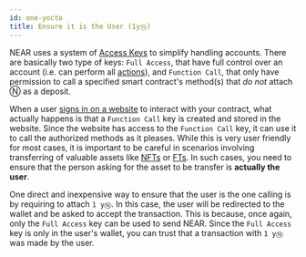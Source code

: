 ```yaml
---
id: one-yocto
title: Ensure it is the User (1yⓃ)
---
```


NEAR uses a system of [Access Keys](../../../1.concepts/accounts/access-keys.md) to simplify handling accounts.
There are basically two type of keys: `Full Access`, that have full control over an account (i.e. can perform all [actions](../actions.md)), and 
`Function Call`, that only have permission to call a specified smart contract's method(s) that _do not_ attach Ⓝ as a deposit.

When a user [signs in on a website](../../integrate/frontend.md#user-sign-in) to interact with your contract, what actually happens is
that a `Function Call` key is created and stored in the website. Since the website has access to the `Function Call` key, it can use it to
call the authorized methods as it pleases. While this is very user friendly for most cases, it is important to be careful in scenarios involving
transferring of valuable assets like [NFTs](../../relevant-contracts/nft.md) or [FTs](../../relevant-contracts/ft.md). In such cases, you need to ensure that
the person asking for the asset to be transfer is **actually the user**.

One direct and inexpensive way to ensure that the user is the one calling is by requiring to attach `1 yⓃ`. In this case, the user will be
redirected to the wallet and be asked to accept the transaction. This is because, once again, only the `Full Access` key can be used to send NEAR.
Since the `Full Access` key is only in the user's wallet, you can trust that a transaction with `1 yⓃ` was made by the user.